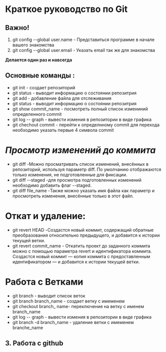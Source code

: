  # Краткое руководство по Git

 ## Важно!
 1. git config --global user.name - Представиться программе в начале вашего знакомства 
 2. git config --global user.email - Указать email так же для знакомства 

 **Делается один раз и навсегда** 
##  Основные команды :
 * git init - создает репозиторий
 * git status - выводит информацию о состоянии репозитрия
 * git add - добавление файла для отслеживания 
 * git status - выводит информацию о состоянии репозитрия
 * git show commit_name - посмотреть полный список измениний определенного commit
 * git log -- graph - вывести измения в репозитории в виде графика 
 * git chechout commit - перейти к определнному commit для перехода необходимо указать первые 4 символа commit

 # _Просмотр изменений до коммита_

 * git diff -Можно просматривать список изменений, внесённых в репозиторий, используя параметр diff. По умолчанию отображаются только изменения, не подготовленные для фиксации.
 * git diff --staged -для просмотра подготовленных изменений необходимо добавить флаг --staged.
 * git diff file_name -Также можно указать имя файла как параметр и просмотреть изменения, внесённые только в этот файл.
 
 # Откат и удаление:
 * git revert HEAD -Создастся новый коммит, содержащий обратные преобразования относительно предыдущего, и добавится к истории текущей ветки.
 * git revert commit_name - Откатить проект до заданного коммита можно с помощью параметра revert и идентификатора коммита. Создастся новый коммит — копия коммита с предоставленным идентификатором — и добавится к истории текущей ветки.

 #  Работа с Ветками 
* git branch - выводит список веток 
* git branch branch_name - создает ветку с имеменем 
* git checkout branch_ name- переключение на ветку с именем branch_name
* git log -- graph - вывести измения в репозитории в виде графика 
* git branch -d branch_name - удаление ветки с имеменем branche_name

## 3. Работа с github

